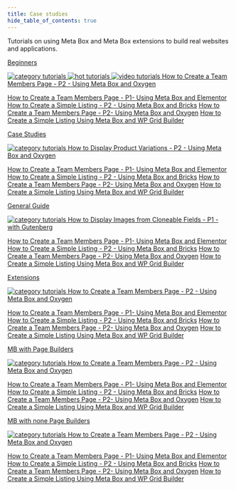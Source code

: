 ```yaml
---
title: Case studies
hide_table_of_contents: true
---
```


Tutorials on using Meta Box and Meta Box extensions to build real websites and applications.

<div className="details-category">
<div className="tutorials-category">
<div className="category">

[<span className="heading">Beginners</span>](/tutorius/beginners/)
<div className="img_title">

[![category tutorials](/tutorials/category-1.png) ![hot tutorials](/tutorials/hot.png) ![video tutorials](/tutorials/video.png) <span className="title">How to Create a Team Members Page - P2 - Using Meta Box and Oxygen</span>](/tutorius/how-to-create-a-team-members-page-p2-using-meta-box-and-oxygen/)

</div>

[<span className="sub_title">How to Create a Team Members Page - P1- Using Meta Box and Elementor</span>](/tutorius/how-to-create-a-team-members-page-p1-using-meta-box-and-elementor/)
[<span className="sub_title">How to Create a Simple Listing - P2 - Using Meta Box and Bricks</span>](/tutorius/how-to-create-a-simple-listing-p2-using-meta-box-and-bricks/)
[<span className="sub_title">How to Create a Team Members Page - P2- Using Meta Box and Oxygen</span>](/tutorius/how-to-create-a-team-members-page-p2-using-meta-box-and-oxygen/)
[<span className="sub_title">How to Create a Simple Listing Using Meta Box and WP Grid Builder</span>](/tutorius/how-to-create-a-simple-listing-using-meta-box-and-wp-grid-builder/)

</div>
<div className="category">

[<span className="heading">Case Studies</span>](/tutorius/case-studies/)
<div className="img_title">

[![category tutorials](/tutorials/category-2.png) <span className="title">How to Display Product Variations - P2 - Using Meta Box and Oxygen</span>](/tutorius/how-to-display-product-variations-p2-using-meta-box-and-oxygen/)

</div>

[<span className="sub_title">How to Create a Team Members Page - P1- Using Meta Box and Elementor</span>](/tutorius/how-to-create-a-team-members-page-p1-using-meta-box-and-elementor/)
[<span className="sub_title">How to Create a Simple Listing - P2 - Using Meta Box and Bricks</span>](/tutorius/how-to-create-a-simple-listing-p2-using-meta-box-and-bricks/)
[<span className="sub_title">How to Create a Team Members Page - P2- Using Meta Box and Oxygen</span>](/tutorius/how-to-create-a-team-members-page-p2-using-meta-box-and-oxygen/)
[<span className="sub_title">How to Create a Simple Listing Using Meta Box and WP Grid Builder</span>](/tutorius/how-to-create-a-simple-listing-using-meta-box-and-wp-grid-builder/)

</div>
<div className="category">

[<span className="heading">General Guide</span>](/tutorius/general-guide/)
<div className="img_title">

[![category tutorials](/tutorials/category-3.png) <span className="title">How to Display Images from Cloneable Fields - P1 - with Gutenberg</span>](/tutorius/how-to-display-images-from-cloneable-fields-p1-with-gutenberg/)

</div>

[<span className="sub_title">How to Create a Team Members Page - P1- Using Meta Box and Elementor</span>](/tutorius/how-to-create-a-team-members-page-p1-using-meta-box-and-elementor/)
[<span className="sub_title">How to Create a Simple Listing - P2 - Using Meta Box and Bricks</span>](/tutorius/how-to-create-a-simple-listing-p2-using-meta-box-and-bricks/)
[<span className="sub_title">How to Create a Team Members Page - P2- Using Meta Box and Oxygen</span>](/tutorius/how-to-create-a-team-members-page-p2-using-meta-box-and-oxygen/)
[<span className="sub_title">How to Create a Simple Listing Using Meta Box and WP Grid Builder</span>](/tutorius/how-to-create-a-simple-listing-using-meta-box-and-wp-grid-builder/)

</div>
<div className="category">

[<span className="heading">Extensions</span>](/tutorius/extensions/)
<div className="img_title">

[![category tutorials](/tutorials/category-4.png) <span className="title">How to Create a Team Members Page - P2 - Using Meta Box and Oxygen</span>](/tutorius/how-to-create-a-team-members-page-p2-using-meta-box-and-oxygen/)

</div>

[<span className="sub_title">How to Create a Team Members Page - P1- Using Meta Box and Elementor</span>](/tutorius/how-to-create-a-team-members-page-p1-using-meta-box-and-elementor/)
[<span className="sub_title">How to Create a Simple Listing - P2 - Using Meta Box and Bricks</span>](/tutorius/how-to-create-a-simple-listing-p2-using-meta-box-and-bricks/)
[<span className="sub_title">How to Create a Team Members Page - P2- Using Meta Box and Oxygen</span>](/tutorius/how-to-create-a-team-members-page-p2-using-meta-box-and-oxygen/)
[<span className="sub_title">How to Create a Simple Listing Using Meta Box and WP Grid Builder</span>](/tutorius/how-to-create-a-simple-listing-using-meta-box-and-wp-grid-builder/)

</div>
<div className="category">

[<span className="heading">MB with Page Builders</span>](/tutorius/mb-with-page-builders/)
<div className="img_title">

[![category tutorials](/tutorials/category-5.png) <span className="title">How to Create a Team Members Page - P2 - Using Meta Box and Oxygen</span>](/tutorius/how-to-create-a-team-members-page-p2-using-meta-box-and-oxygen/)

</div>

[<span className="sub_title">How to Create a Team Members Page - P1- Using Meta Box and Elementor</span>](/tutorius/how-to-create-a-team-members-page-p1-using-meta-box-and-elementor/)
[<span className="sub_title">How to Create a Simple Listing - P2 - Using Meta Box and Bricks</span>](/tutorius/how-to-create-a-simple-listing-p2-using-meta-box-and-bricks/)
[<span className="sub_title">How to Create a Team Members Page - P2- Using Meta Box and Oxygen</span>](/tutorius/how-to-create-a-team-members-page-p2-using-meta-box-and-oxygen/)
[<span className="sub_title">How to Create a Simple Listing Using Meta Box and WP Grid Builder</span>](/tutorius/how-to-create-a-simple-listing-using-meta-box-and-wp-grid-builder/)

</div>
<div className="category">

[<span className="heading">MB with none Page Builders</span>](/tutorius/mb-with-none-page-builders/)
<div className="img_title">

[![category tutorials](/tutorials/category-6.png) <span className="title">How to Create a Team Members Page - P2 - Using Meta Box and Oxygen</span>](/tutorius/how-to-create-a-team-members-page-p2-using-meta-box-and-oxygen/)

</div>

[<span className="sub_title">How to Create a Team Members Page - P1- Using Meta Box and Elementor</span>](/tutorius/how-to-create-a-team-members-page-p1-using-meta-box-and-elementor/)
[<span className="sub_title">How to Create a Simple Listing - P2 - Using Meta Box and Bricks</span>](/tutorius/how-to-create-a-simple-listing-p2-using-meta-box-and-bricks/)
[<span className="sub_title">How to Create a Team Members Page - P2- Using Meta Box and Oxygen</span>](/tutorius/how-to-create-a-team-members-page-p2-using-meta-box-and-oxygen/)
[<span className="sub_title">How to Create a Simple Listing Using Meta Box and WP Grid Builder</span>](/tutorius/how-to-create-a-simple-listing-using-meta-box-and-wp-grid-builder/)

</div>
</div>
</div>
